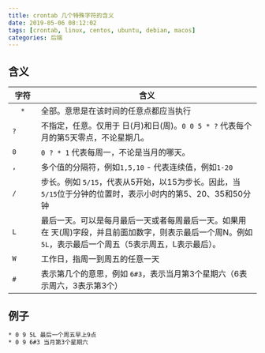 ```yaml
---
title: crontab 几个特殊字符的含义
date: 2019-05-06 08:12:02
tags: [crontab, linux, centos, ubuntu, debian, macos]
categories: 后端
---
```


## 含义

|字符|含义|
|--|--|
|&nbsp;&nbsp;&nbsp;&nbsp;`*`&nbsp;&nbsp;&nbsp;&nbsp;|全部。意思是在该时间的任意点都应当执行|
|`?`|不指定，任意。仅用于 日(月)和日(周)。`0 0 5 * ?` 代表每个月的第5天零点，不论星期几。|
|`0`|`0 ? * 1` 代表每周一，不论是当月的哪天。|
|`,`|多个值的分隔符，例如`1,5,10` - 代表连续值，例如`1-20`|
|`/`|步长。例如 `5/15`，代表从5开始，以15为步长。因此，当`5/15`位于分钟的位置时，表示小时内的第5、20、35和50分钟|
|`L`|最后一天。可以是每月最后一天或者每周最后一天。如果用在 天(周)字段，并且前面加数字，则表示最后一个周N。例如`5L`，表示最后一个周五（5表示周五，L表示最后）。|
|`W`|工作日，指周一到周五的任意一天|
|`#`|表示第几个的意思，例如 `6#3`，表示当月第3个星期六（6表示周六，3表示第3个）|

## 例子

~~~bash
* 0 9 5L 最后一个周五早上9点
* 0 9 6#3 当月第3个星期六
~~~